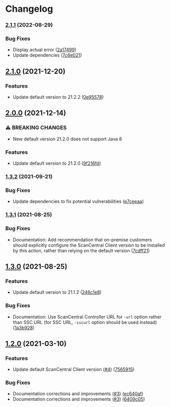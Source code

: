 # Changelog

### [2.1.1](https://www.github.com/fortify/gha-setup-scancentral-client/compare/v2.1.0...v2.1.1) (2022-08-29)


### Bug Fixes

* Display actual error ([2a17499](https://www.github.com/fortify/gha-setup-scancentral-client/commit/2a174995a59f14f7854ae64742739f907167a82c))
* Update dependencies ([7c6e021](https://www.github.com/fortify/gha-setup-scancentral-client/commit/7c6e021be0153f045d1843d0f4eca0a428cea527))

## [2.1.0](https://www.github.com/fortify/gha-setup-scancentral-client/compare/v2.0.0...v2.1.0) (2021-12-20)


### Features

* Update default version to 21.2.2 ([0e95578](https://www.github.com/fortify/gha-setup-scancentral-client/commit/0e9557844802c0591d89e04d4cec1988ff8dcbc0))

## [2.0.0](https://www.github.com/fortify/gha-setup-scancentral-client/compare/v1.3.2...v2.0.0) (2021-12-14)


### ⚠ BREAKING CHANGES

* New default version 21.2.0 does not support Java 8

### Features

* Update default version to 21.2.0 ([9f216fd](https://www.github.com/fortify/gha-setup-scancentral-client/commit/9f216fdb121bb1378f5554d4e291fb8e0d9bd5c5))

### [1.3.2](https://www.github.com/fortify/gha-setup-scancentral-client/compare/v1.3.1...v1.3.2) (2021-09-21)


### Bug Fixes

* Update dependencies to fix potential vulnerabilities ([e7ceeaa](https://www.github.com/fortify/gha-setup-scancentral-client/commit/e7ceeaa321b13074b727295b1b4a625b88ce5988))

### [1.3.1](https://www.github.com/fortify/gha-setup-scancentral-client/compare/v1.3.0...v1.3.1) (2021-08-25)


### Bug Fixes

* Documentation: Add recommendation that on-premise customers should explicitly configure the ScanCentral Client version to be installed by this action, rather than relying on the default version ([7cdff21](https://www.github.com/fortify/gha-setup-scancentral-client/commit/7cdff2198f4602337bd4f249caad809718019bf3))

## [1.3.0](https://www.github.com/fortify/gha-setup-scancentral-client/compare/v1.2.0...v1.3.0) (2021-08-25)


### Features

* Update default version to 21.1.2 ([246c1e8](https://www.github.com/fortify/gha-setup-scancentral-client/commit/246c1e87a794d486894055aeae6629f989d3f339))


### Bug Fixes

* Documentation: Use ScanCentral Controller URL for `-url` option rather than SSC URL (for SSC URL, `-sscurl` option should be used instead) ([1a3b928](https://www.github.com/fortify/gha-setup-scancentral-client/commit/1a3b9283fdb6f58e2f10a39cff4fe390b2377ce1))

## [1.2.0](https://www.github.com/fortify/gha-setup-scancentral-client/compare/v1.1.1...v1.2.0) (2021-03-10)


### Features

* Update default ScanCentral Client version ([#4](https://www.github.com/fortify/gha-setup-scancentral-client/issues/4)) ([7565915](https://www.github.com/fortify/gha-setup-scancentral-client/commit/7565915d5b0de9d8a25c91df55127ab81944991b))


### Bug Fixes

* Documentation corrections and improvements ([#3](https://www.github.com/fortify/gha-setup-scancentral-client/issues/3)) ([ec640af](https://www.github.com/fortify/gha-setup-scancentral-client/commit/ec640af1fdc11a82186b873579d70af4029000f8))
* Documentation corrections and improvements ([#3](https://www.github.com/fortify/gha-setup-scancentral-client/issues/3)) ([6409c05](https://www.github.com/fortify/gha-setup-scancentral-client/commit/6409c0532be693b13fa2511e05967b208edd45be))
